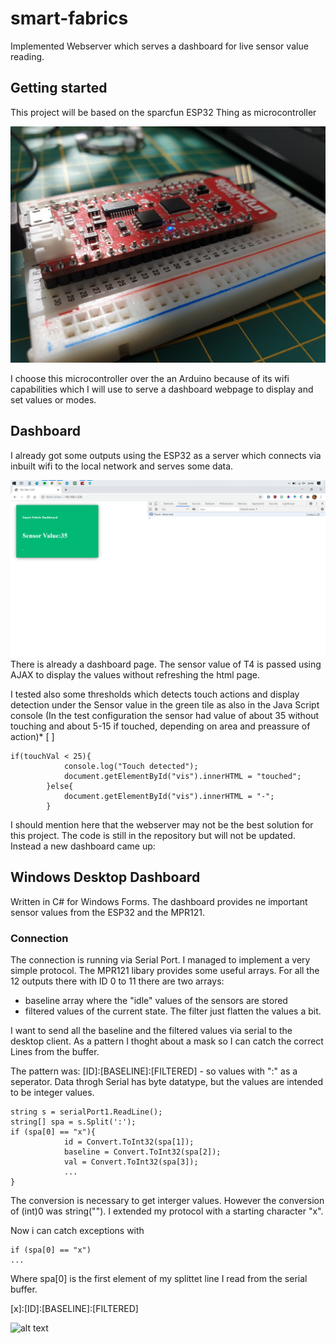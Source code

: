 # smart-fabrics

Implemented Webserver which serves a dashboard for live sensor value reading.

## Getting started

This project will be based on the sparcfun ESP32 Thing as microcontroller

![alt text](smart-fabrics-controller/img/esp_3.jpg)

I choose this microcontroller over the an Arduino because of its wifi capabilities which I will use to serve a dashboard webpage to display and set values or modes.

## Dashboard

I already got some outputs using the ESP32 as a server which connects via inbuilt wifi to the local network and serves some data.

![alt text](smart-fabrics-controller/img/screen_1.png)
There is already a dashboard page. The sensor value of T4 is passed using AJAX to display the values without refreshing the html page.

I tested also some thresholds which detects touch actions and display detection under the Sensor value in the green tile as also in the Java Script console (In the test configuration the sensor had value of about 35 without touching and about 5-15 if touched, depending on area and preassure of action)* [ ]

```
if(touchVal < 25){
            console.log("Touch detected");
            document.getElementById("vis").innerHTML = "touched";
        }else{
            document.getElementById("vis").innerHTML = "-";
        }
```

I should mention here that the webserver may not be the best solution for this project. The code is still in the repository but will not be updated.
Instead a new dashboard came up:

## Windows Desktop Dashboard

Written in C# for Windows Forms. The dashboard provides ne important sensor values from the ESP32 and the MPR121.

### Connection

The connection is running via Serial Port. I managed to implement a very simple protocol. The MPR121 libary provides some useful arrays.
For all the 12 outputs there with ID 0 to 11 there are two arrays:

* baseline array where the "idle" values of the sensors are stored
* filtered values of the current state. The filter just flatten the values a bit.

I want to send all the baseline and the filtered values via serial to the desktop client.
As a pattern I thoght about a mask so I can catch the correct Lines from the buffer.

The pattern was: [ID]:[BASELINE]:[FILTERED] - so values with ":" as a seperator.
Data throgh Serial has byte datatype, but the values are intended to be integer values.

````
string s = serialPort1.ReadLine();
string[] spa = s.Split(':');
if (spa[0] == "x"){
            id = Convert.ToInt32(spa[1]);
            baseline = Convert.ToInt32(spa[2]);
            val = Convert.ToInt32(spa[3]);
            ...
}
````

The conversion is necessary to get interger values.
However the conversion of (int)0 was string(""). I extended my protocol with a starting character "x".

Now i can catch exceptions with

````
if (spa[0] == "x")
...
````

Where spa[0] is the first element of my splittet line I read from the serial buffer.

\[x]:[ID]:[BASELINE]:[FILTERED]

![alt text](smart-fabrics-controller/img/dev_dash.png)

